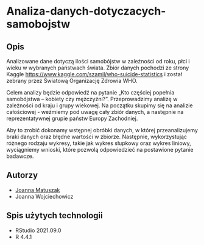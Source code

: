 # Analiza-danych-dotyczacych-samobojstw

## Opis

Analizowane dane dotyczą ilości samobójstw w zależności od roku, płci i wieku w wybranych państwach świata. Zbiór danych pochodzi ze strony Kaggle https://www.kaggle.com/szamil/who-suicide-statistics i został zebrany przez Światową Organizację Zdrowia WHO.

Celem analizy będzie odpowiedź na pytanie „Kto częściej popełnia samobójstwa – kobiety czy mężczyźni?”. Przeprowadzimy analizę w zależności od kraju i grupy wiekowej. Na początku skupimy się na analizie całościowej - weźmiemy pod uwagę cały zbiór danych, a następnie na reprezentatywnej grupie państw Europy Zachodniej.

Aby to zrobić dokonamy wstępnej obróbki danych, w której przeanalizujemy braki danych oraz błędne wartości w zbiorze. Następnie, wykorzystując różnego rodzaju wykresy, takie jak wykres słupkowy oraz wykres liniowy,
wyciągniemy wnioski, które pozwolą odpowiedzieć na postawione pytanie badawcze.

## Autorzy
- [Joanna Matuszak](https://github.com/vsiv00)
- Joanna Wojciechowicz

## Spis użytych technologii
- RStudio 2021.09.0
- R 4.4.1
